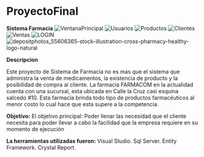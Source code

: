 # ProyectoFinal
**Sistema Farmacia**
![VentanaPrincipal](https://user-images.githubusercontent.com/53422170/62475157-80688900-b772-11e9-91ba-17ffca4637c3.jpg)
![Usuarios](https://user-images.githubusercontent.com/53422170/62475165-83637980-b772-11e9-86aa-15954a212ab1.PNG)
![Productos](https://user-images.githubusercontent.com/53422170/62475171-865e6a00-b772-11e9-9589-075e1f406282.PNG)
![Clientes](https://user-images.githubusercontent.com/53422170/62475177-89f1f100-b772-11e9-8eac-417ec70bbd5b.PNG)
![Ventas](https://user-images.githubusercontent.com/53422170/62475189-8e1e0e80-b772-11e9-8f7b-64493efe4faa.PNG)
![LOGIN](https://user-images.githubusercontent.com/53422170/62475195-924a2c00-b772-11e9-834d-4a18f8ae356c.PNG)
![depositphotos_55606365-stock-illustration-cross-pharmacy-healthy-logo-natural](https://user-images.githubusercontent.com/53422170/62475199-95451c80-b772-11e9-9847-f68f8e9f887a.jpg)

**Descripcion**

Este proyecto de Sistema de Farmacia no es mas que el sistema que administra la venta de medicamentos, la existencia de producto y la posibilidad de compra al cliente.
La farmacia FARMACOM en la actualidad cuenta con una sucursal, esta ubicada en Calle la Cruz casi esquina salcedo #10.
Esta farmacia brinda todo tipo de productos farmacéuticos al menor costo lo cual hace que esta supere a la competencia. 

**Objetivo:**
El objetivo principal: Poder llenar las necesidad que el cliente necesita para poder llevar a cabo la facilidad que la empresa requiere en su momento de ejecución

**La herramientas utilizadas fueron:**
Visual Studio.
Sql Server.
Entity Framework.
Crystal Report.






